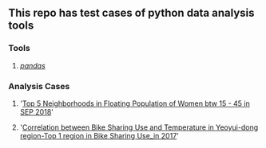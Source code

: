 ## This repo has test cases of python data analysis tools  

### Tools
1. [*pandas*](http://pandas.pydata.org/pandas-docs/stable/)

### Analysis Cases
1. '[Top 5 Neighborhoods in Floating Population of Women btw 15 - 45 in SEP 2018](Top_5_Neighborhoods_in_Floating_Population_of_Women_btw_15-45_in_SEP_2018.ipynb.ipynb)'

2. '[Correlation between Bike Sharing Use and Temperature in Yeoyui-dong region-Top 1 region in Bike Sharing Use_in 2017](Correlation_between_Bike_Sharing_Use_and_Temperature_in_Yeoyui_region.ipynb)'
